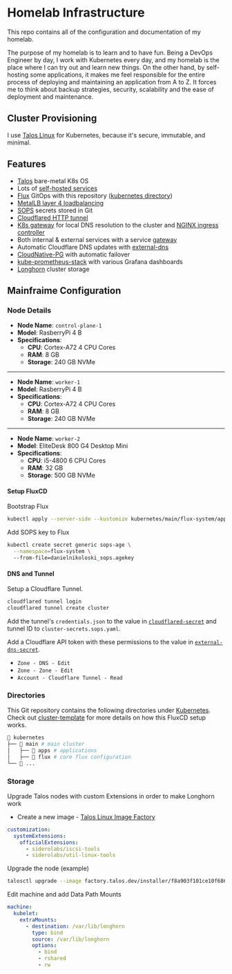 # Homelab Infrastructure

This repo contains all of the configuration and documentation of my homelab.


The purpose of my homelab is to learn and to have fun. Being a DevOps Engineer by day, I work with Kubernetes every day, and my homelab is the place where I can try out and learn new things. On the other hand, by self-hosting some applications, it makes me feel responsible for the entire process of deploying and maintaining an application from A to Z. It forces me to think about backup strategies, security, scalability and the ease of deployment and maintenance.

## Cluster Provisioning

I use [Talos Linux](https://www.talos.dev/) for Kubernetes, because it's secure, immutable, and minimal.


## Features

- [Talos](https://www.talos.dev) bare-metal K8s OS
- Lots of [self-hosted services](./kubernetes/main/apps)
- [Flux](https://toolkit.fluxcd.io/) GitOps with this repository ([kubernetes directory](./kubernetes))
- [MetalLB layer 4 loadbalancing](https://metallb.io/concepts/layer2/) 
- [SOPS](https://github.com/mozilla/sops) secrets stored in Git
- [Cloudflared HTTP tunnel](https://github.com/cloudflare/cloudflared)
- [K8s gateway](https://github.com/ori-edge/k8s_gateway) for local DNS resolution to the cluster and [NGINX ingress controller](https://kubernetes.github.io/ingress-nginx/)
- Both internal & external services with a service [gateway](https://github.com/ori-edge/k8s_gateway/)
- Automatic Cloudflare DNS updates with [external-dns](./kubernetes/main/apps/network/external-dns/app/helmrelease.yaml)
- [CloudNative-PG](https://cloudnative-pg.io/) with automatic failover
- [kube-prometheus-stack](https://github.com/prometheus-community/helm-charts/tree/main/charts/kube-prometheus-stack) with various Grafana dashboards
- [Longhorn](https://longhorn.io/) cluster storage

## Mainfraime Configuration

### Node Details

- **Node Name**: `control-plane-1`
- **Model**:  RasberryPi 4 B
- **Specifications**:
  - **CPU**: Cortex-A72 4 CPU Cores
  - **RAM**: 8 GB
  - **Storage**: 240 GB NVMe

---

- **Node Name**: `worker-1`
- **Model**:  RasberryPi 4 B
- **Specifications**:
  - **CPU**: Cortex-A72 4 CPU Cores
  - **RAM**: 8 GB
  - **Storage**: 240 GB NVMe

----

- **Node Name**: `worker-2`
- **Model**:  EliteDesk 800 G4 Desktop Mini
- **Specifications**:
  - **CPU**: i5-4800 6 CPU Cores
  - **RAM**: 32 GB
  - **Storage**: 500 GB NVMe

#### Setup FluxCD

Bootstrap Flux

```sh
kubectl apply --server-side --kustomize kubernetes/main/flux-system/app.yaml
```

Add SOPS key to Flux
```sh
kubectl create secret generic sops-age \
  --namespace=flux-system \ 
  --from-file=danielnikoloski_sops.agekey
```

#### DNS and Tunnel

Setup a Cloudflare Tunnel.

```sh
cloudflared tunnel login
cloudflared tunnel create cluster
```

Add the tunnel's `credentials.json` to the value in [`cloudflared-secret`](kubernetes/apps/network/cloudflared/app/secret.sops.yaml) and tunnel ID to `cluster-secrets.sops.yaml`.

Add a Cloudflare API token with these permissions to the value in [`external-dns-secret`](kubernetes/apps/network/external-dns/app/secret.sops.yaml).

- `Zone - DNS - Edit`
- `Zone - Zone - Edit`
- `Account - Cloudflare Tunnel - Read`

### Directories

This Git repository contains the following directories under [Kubernetes](./kubernetes/). Check out [cluster-template](https://github.com/onedr0p/flux-cluster-template) for more details on how this FluxCD setup works.

```sh
📁 kubernetes
├── 📁 main # main cluster
│   ├── 📁 apps # applications
│   ├── 📁 flux # core flux configuration
└── 📁 ...
```

### Storage

Upgrade Talos nodes with custom Extensions in order to make Longhorn work

- Create a new image -
[Talos Linux Image Factory](https://factory.talos.de)
```yaml
customization:
  systemExtensions:
    officialExtensions:
      - siderolabs/iscsi-tools
      - siderolabs/util-linux-tools
```

Upgrade the node (example)
```sh
talosctl upgrade --image factory.talos.dev/installer/f8a903f101ce10f686476024898734bb6b36353cc4d41f348514db9004ec0a9d:v1.9.4 -n 10.0.10.20
```

Edit machine and add Data Path Mounts

```yaml
machine:
  kubelet:
    extraMounts:
      - destination: /var/lib/longhorn
        type: bind
        source: /var/lib/longhorn
        options:
          - bind
          - rshared
          - rw
```
